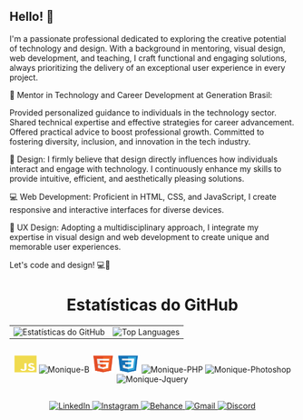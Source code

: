 ## Hello! 👋

I'm a passionate professional dedicated to exploring the creative potential of technology and design. With a background in mentoring, visual design, web development, and teaching, I craft functional and engaging solutions, always prioritizing the delivery of an exceptional user experience in every project.

🌟 Mentor in Technology and Career Development at Generation Brasil:

 Provided personalized guidance to individuals in the technology sector.
 Shared technical expertise and effective strategies for career advancement.
 Offered practical advice to boost professional growth.
 Committed to fostering diversity, inclusion, and innovation in the tech industry.

🎨 Design: I firmly believe that design directly influences how individuals interact and engage with technology. I continuously enhance my skills to provide intuitive, efficient, and aesthetically pleasing solutions.

💻 Web Development: Proficient in HTML, CSS, and JavaScript, I create responsive and interactive interfaces for diverse devices.

🚀 UX Design: Adopting a multidisciplinary approach, I integrate my expertise in visual design and web development to create unique and memorable user experiences.

Let's code and design! 💻🎨
##

<!-- No README do GitHub -->
<div align="center">
  <h1>Estatísticas do GitHub</h1>
  <table>
    <tr>
      <td>
        <img height="180em" src="https://github-readme-stats.vercel.app/api?username=munichkc&show_icons=true&theme=radical&include_all_commits=true&count_private=true" alt="Estatísticas do GitHub"/>
      </td>
      <td>
        <img height="180em" src="https://github-readme-stats.vercel.app/api/top-langs/?username=munichkc&layout=compact&langs_count=7&theme=radical" alt="Top Languages"/>
      </td>
    </tr>
  </table>
</div>

  
  ##
  
 <div align="center">
  <img alt="Monique-Js" height="30" width="40" src="https://raw.githubusercontent.com/devicons/devicon/master/icons/javascript/javascript-plain.svg">
  <img alt="Monique-B" height="36" width="40" src="https://cdn.jsdelivr.net/gh/devicons/devicon/icons/bootstrap/bootstrap-original.svg">
  <img alt="Monique-HTML" height="30" width="40" src="https://raw.githubusercontent.com/devicons/devicon/master/icons/html5/html5-original.svg">
  <img alt="Monique-CSS" height="30" width="40" src="https://raw.githubusercontent.com/devicons/devicon/master/icons/css3/css3-original.svg">
  <img alt="Monique-PHP" height="30" width="40" src="https://cdn.jsdelivr.net/gh/devicons/devicon/icons/php/php-plain.svg">
  <img alt="Monique-Photoshop" height="30" width="40" src="https://cdn.jsdelivr.net/gh/devicons/devicon/icons/photoshop/photoshop-plain.svg">
  <img alt="Monique-Jquery" height="30" width="40" src="https://cdn.jsdelivr.net/gh/devicons/devicon/icons/jquery/jquery-original.svg">
</div>

  ##
  
  <!-- Certifique-se de incluir o link para o Font Awesome no <head> do seu arquivo HTML -->
<link rel="stylesheet" href="https://cdnjs.cloudflare.com/ajax/libs/font-awesome/6.0.0-beta3/css/all.min.css" integrity="sha512-cNGJFPzaiV8XWE4n1j8UpLybPYzCFawf4obezjBrn+swx9TPD7v6X1MkLCf7Q48Hm4Q9yT9gruDN6UqmrzHAg==" crossorigin="anonymous" referrerpolicy="no-referrer" />

<!-- No README do GitHub -->
<div align="center">
  <a href="https://www.linkedin.com/in/moniquekellycunha/" target="_blank">
    <img alt="LinkedIn" src="https://img.shields.io/badge/-LinkedIn-%230077B5?style=for-the-badge&logo=linkedin&logoColor=white">
  </a>
  <a href="https://instagram.com/muniqquek" target="_blank">
    <img alt="Instagram" src="https://img.shields.io/badge/-Instagram-%23E4405F?style=for-the-badge&logo=instagram&logoColor=white">
  </a>
  <a href="https://www.behance.net/moniquekelly" target="_blank">
    <img alt="Behance" src="https://img.shields.io/badge/-Behance-%230055FF?style=for-the-badge&logo=behance&logoColor=white">
  </a>
  <a href="mailto:munichkdev@gmail.com">
    <img alt="Gmail" src="https://img.shields.io/badge/-Gmail-%23D14836?style=for-the-badge&logo=gmail&logoColor=white">
  </a>
  <a href="https://discord.gg/8s6fSfDQ" target="_blank">
    <img alt="Discord" src="https://img.shields.io/badge/-Discord-%237289DA?style=for-the-badge&logo=discord&logoColor=white">
  </a>
</div>

